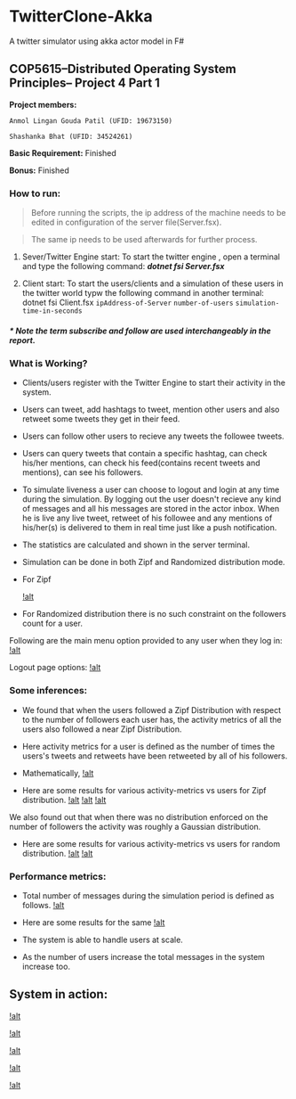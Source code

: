 # TwitterClone-Akka

A twitter simulator using akka actor model in F#

## COP5615–Distributed Operating System Principles– Project 4 Part 1

**Project members:**

`Anmol Lingan Gouda Patil (UFID: 19673150)`

`Shashanka Bhat (UFID: 34524261)`

  

**Basic Requirement:** Finished

**Bonus:** Finished

  
### How to run:

>Before running the scripts, the ip address of the machine needs to be edited in configuration of the server file(Server.fsx).

>The same ip needs to be used afterwards for further process.

1. Sever/Twitter Engine start:
To start the twitter engine , open a terminal and type the following command:
**_dotnet fsi Server.fsx_**

2. Client start:
To start the users/clients and a simulation of these users in the twitter world typw the following command in another terminal:
dotnet fsi Client.fsx `ipAddress-of-Server`  `number-of-users`  `simulation-time-in-seconds`


##### * Note the term subscribe and follow are used interchangeably in the report.

### What is Working?

* Clients/users register with the Twitter Engine to start their activity in the system.

* Users can tweet, add hashtags to tweet, mention other users and also retweet some tweets they get in their feed.

* Users can follow other users to recieve any tweets the followee tweets.

* Users can query tweets that contain a specific hashtag, can check his/her mentions, can check his feed(contains recent tweets and mentions), can see his followers.

* To simulate liveness a user can choose to logout and login at any time during the simulation. By logging out the user doesn't recieve any kind of messages and all his messages are stored in the actor inbox. When he is live any live tweet, retweet of his followee and any mentions of his/her(s) is delivered to them in real time just like a push notification.
* The statistics are calculated and shown in the server terminal.
* Simulation can be done in both Zipf and Randomized distribution mode.

* For Zipf

    [!alt](/img/zipf-def.png)

* For Randomized distribution there is no such constraint on the followers count for a user.

Following are the main menu option provided to any user when they log in:
    [!alt](/img/action-3.png)

Logout page options:
    [!alt](/img/logout.png)


### Some inferences:

* We found that when the users followed a Zipf Distribution with respect to the number of followers each user has, the activity metrics of all the users also followed a near Zipf Distribution.
* Here activity metrics for a user is defined as the number of times the users's tweets and retweets have been retweeted by all of his followers.

* Mathematically,
    [!alt](/img/activity-metrics.png)
* Here are some results for various activity-metrics vs users for Zipf distribution.
    [!alt](/img/10usermetric.png)
    [!alt](/img/50usersmetric.png)
    [!alt](/img/100usermetric.png)

We also found out that  when there was no distribution enforced on the number of followers the activity was roughly a Gaussian distribution.

* Here are some results for various activity-metrics vs users for random distribution.
    [!alt](/img/50userrandom.png)
    [!alt](/img/100userrandom.png)
 
### Performance metrics:
* Total number of messages during the simulation period is defined as follows.
    [!alt](/img/tot_msgs.png)

* Here are some results for the same
    [!alt](/img/message_comparison.png)

* The system is able to handle users at scale.
* As the number of users increase the total messages in the system increase too.

## System in action:
[!alt](/img/action-1.png)

[!alt](/img/action-2.png)

[!alt](/img/action-4.png)

[!alt](/img/action-5.png)

[!alt](/img/action-6.png)